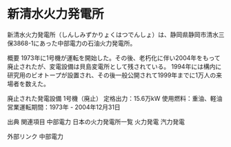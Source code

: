 # 新清水火力発電所

新清水火力発電所（しんしみずかりょくはつでんしょ）は、静岡県静岡市清水三保3868-1にあった中部電力の石油火力発電所。

概要
1973年に1号機が運転を開始した。その後、老朽化に伴い2004年をもって廃止されたが、変電設備は貝島変電所として残されている。
1994年には構内に研究用のビオトープが設置され、その後一般公開されて1999年までに1万人の来場者を数えた。

廃止された発電設備
1号機（廃止）
定格出力：15.6万kW
使用燃料：重油、軽油
営業運転期間：1973年 - 2004年12月31日

出典
関連項目
中部電力
日本の火力発電所一覧
火力発電
汽力発電

外部リンク
中部電力